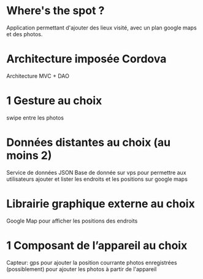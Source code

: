 # Where's the spot ?
Application permettant d'ajouter des lieux visité, avec un plan google maps et des photos.
# Architecture imposée Cordova
Architecture MVC + DAO 
# 1 Gesture au choix 
swipe entre les photos
# Données distantes au choix (au moins 2)
Service de données JSON
Base de donnée sur vps pour permettre aux utilisateurs ajouter et lister les endroits et les positions sur google maps
# Librairie graphique externe au choix 
Google Map pour afficher les positions des endroits
# 1 Composant de l’appareil au choix
Capteur: gps pour ajouter la position courrante
photos enregistrées (possiblement) pour ajouter les photos à partir de l'appareil
